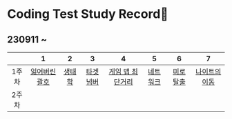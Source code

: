 # Coding Test Study Record📖
## 230911 ~
| |1|2|3|4|5|6|7 |
|:-:|:-:|:-:|:-:|:-:|:-:|:-:|:-:|
|1주차|[잃어버린 괄호](./contents/1week-1.md) | [생태학](./contents/1week-2.md) | [타겟넘버](./contents/1week-3.md) | [게임 맵 최단거리](./contents/1week-4.md) | [네트워크](./contents/1week-5.md) | [미로 탈출](./contents/1week-6.md) | [나이트의 이동](./contents/1week-7.md)
|2주차|
